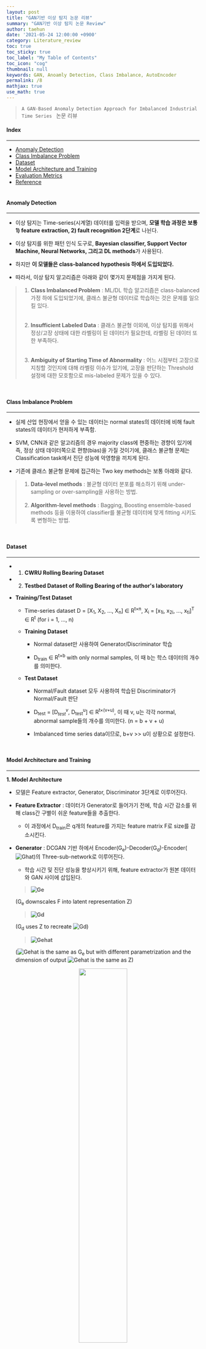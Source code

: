 ```yaml
---
layout: post
title: "GAN기반 이상 탐지 논문 리뷰"
summary: "GAN기반 이상 탐지 논문 Review"
author: taehun
date: '2021-05-24 12:00:00 +0900'
category: Literature_review
toc: true
toc_sticky: true
toc_label: "My Table of Contents"
toc_icon: "cog"
thumbnail: null
keywords: GAN, Anoamly Detection, Class Imbalance, AutoEncoder
permalink: /8
mathjax: true
use_math: true
---
```


> `A GAN-Based Anomaly Detection Approach for Imbalanced Industrial Time Series
` 논문 리뷰

#### Index
---

- [Anomaly Detection](#anomaly-detection)
- [Class Imbalance Problem](#class-imbalance-problem)
- [Dataset](#dataset)
- [Model Architecture and Training](#model-architecture-and-training)
- [Evaluation Metrics](#evaluation-metrics)
- [Reference](#reference) <br><br>

#### Anomaly Detection
---

  - 이상 탐지는 Time-series(시계열) 데이터를 입력을 받으며, **모델 학습 과정은 보통 1) feature extraction, 2) fault recognition 2단계**로 나뉜다.

  - 이상 탐지를 위한 패턴 인식 도구로, **Bayesian classifier, Support Vector Machine, Neural Networks, 그리고 DL methods**가 사용된다.

  - 하지만 **이 모델들은 class-balanced hypothesis 하에서 도입되었다.**

  - 따라서, 이상 탐지 알고리즘은 아래와 같이 몇가지 문제점을 가지게 된다.

  > 1) **Class Imbalanced Problem** : ML/DL 학습 알고리즘은 class-balanced 가정 하에 도입되었기에, 클래스 불균형 데이터로 학습하는 것은 문제를 일으킬  있다.<br><br>
  > 
  > 2) **Insufficient Labeled Data** : 클래스 불균형 이외에, 이상 탐지를 위해서 정상/고장 상태에 대한 라벨링이 된 데이터가 필요한데, 라벨링 된 데이터 또한 부족하다.<br><br>
  > 
  > 3) **Ambiguity of Starting Time of Abnormality** : 어느 시점부터 고장으로 지칭할 것인지에 대해 라벨링 이슈가 있기에, 고장을 판단하는 Threshold 설정에 대한 모호함으로 mis-labeled 문제가 있을 수 있다.

<br>

#### Class Imbalance Problem
---

  - 실제 산업 현장에서 얻을 수 있는 데이터는 normal states의 데이터에 비해 fault states의 데이터가 현저하게 부족함.

  - SVM, CNN과 같은 알고리즘의 경우 majority class에 편중하는 경향이 있기에 즉, 정상 상태 데이터쪽으로 편향(bias)을 가질 것이기에, 클래스 불균형 문제는 Classification task에서 진단 성능에 악영향을 끼치게 된다.

  - 기존에 클래스 불균형 문제에 접근하는 Two key methods는 보통 아래와 같다.

  > 1) **Data-level methods** : 불균형 데이터 분포를 해소하기 위해 under-sampling or over-sampling을 사용하는 방법.<br><br>
  > 2) **Algorithm-level methods** : Bagging, Boosting ensemble-based methods 등을 이용하여 classifier를 불균형 데이터에 맞게 fitting 시키도록 변형하는 방법.

<br>

#### Dataset
---

  - 1) **CWRU Rolling Bearing Dataset**

  - 2) **Testbed Dataset of Rolling Bearing of the author's laboratory**

  - **Training/Test Dataset**

    - Time-series dataset D = [X<sub>1</sub>, X<sub>2</sub>, ..., X<sub>n</sub>] ∈ R<sup>t×n</sup>, X<sub>i</sub> = [x<sub>1i</sub>, x<sub>2i</sub>, ..., x<sub>ti</sub>]<sup>T</sup> ∈ R<sup>t</sup> (for i = 1, ..., n)

    - **Training Dataset**

      - Normal dataset만 사용하여 Generator/Discriminator 학습

      - D<sub>train</sub> ∈ R<sup>t×b</sup> with only normal samples, 이 때 b는 학스 데이터의 개수를 의미한다.

    - **Test Dataset**

      - Normal/Fault dataset 모두 사용하여 학습된 Discriminator가 Normal/Fault 판단

      - D<sub>test</sub> = [D<em><sub>test</sub><sup>v</sup></em>, D<sub>test</sub><sup>u</sup>] ∈ R<sup>t×(v+u)</sup>, 이 때 v, u는 각각 normal, abnormal sample들의 개수를 의미한다. (n = b + v + u)

      - Imbalanced time series data이므로, b+v >> u이 상황으로 설정한다.

<br>

#### Model Architecture and Training
---

**1. Model Architecture**

  - 모델은 Feature extractor, Generator, Discriminator 3단계로 이루어진다.

  - **Feature Extractor** : 데이터가 Generator로 들어가기 전에, 학습 시간 감소를 위해 class간 구별이 쉬운 feature들을 추출한다.

    - 이 과정에서 D<sub>train</sub>은 q개의 feature를 가지는 feature matrix F로 size를 감소시킨다.

  - **Generator** : DCGAN 기반 하에서 Encoder(G<sub>e</sub>)-Decoder(G<sub>d</sub>)-Encoder(![Ghat](https://latex.codecogs.com/svg.latex?\small&space;\hat{G}))의 Three-sub-network로 이루어진다.

    - 학습 시간 및 진단 성능을 향상시키기 위해, feature extractor가 원본 데이터와 GAN 사이에 삽입된다.

    > **![Ge](https://latex.codecogs.com/svg.latex?\small&space;Z=G_e(F),Z$$\in$$R^{h\times{b}})**

    (G<sub>e</sub> downscales F into latent representation Z)

    > **![Gd](https://latex.codecogs.com/svg.latex?\small&space;\hat{F}=G_d(Z))**
    
    (G<sub>d</sub> uses Z to recreate ![Gd](https://latex.codecogs.com/svg.latex?\small&space;\hat{F}))

    > **![Gehat](https://latex.codecogs.com/svg.latex?\small&space;\hat{Z}=\hat{G_e}(\hat{F}))**
    
    (![Gehat](https://latex.codecogs.com/svg.latex?\small&space;\hat{G_e}) is the same as G<sub>e</sub> but with different parametrization and the dimension of output ![Gehat](https://latex.codecogs.com/svg.latex?\small&space;\hat{Z}) is the same as Z)

<center>
  <img src="/public/img/gan_anomaly.png" style = "width : 50%; height : auto;">
</center>

<br>

**2. Training**

  - GAN-based model은 학습시 D<sub>train</sub>으로만 학습하게 되고, 이 때 **목적은 각 training dataset에 대한 모델의 output의 variance를(추가 확인 필요) 최소화하는 것**이다.

  - 학습이 끝난 후에는, 학습된 generator에 normal, fault 데이터를 포함한 D<sub>test</sub>가 입력되고 이 데이터들이 encode, decode를 거쳐 출력된다.

  - **Normal test data(D<sub>test</sub><sup>u</sup>의 출력은 training 당시 얻었던 패턴과 유사**하겠지만, 학습이 되지 않은 **abnormal test data(D<sub>test</sub><sup>v</sup>)의 출력은 편차가 아주 클 것**이다.

**3. Objective Function**

  - 1) **Fraud Loss(L<sub>f</sub>)**

    - Discriminator가 실제 데이터와 generator를 통해 만들어낸 데이터 사이에서 잘못 판단하도록 만드는 역할을 한다.<br><br>
    - Generated samples을 discriminator에 입력으로 넣고, discriminator의 출력단에서 Fraud loss를 계산한다.

    > ![Lf](https://latex.codecogs.com/svg.latex?\small&space;L_f(F)=\sum_{i=1}^N\sigma(C(\hat{F}),\alpha))
    
    - ![sig](https://latex.codecogs.com/svg.latex?\small&space;\sigma) is the binary cross-entropy loss function, ![CF](https://latex.codecogs.com/svg.latex?\small&space;C(\hat{F})) is the probability that the sample i is predicted to be real, and define ![CF](https://latex.codecogs.com/svg.latex?\small&space;\alpha=1)<br><br>
    
    - Discriminator가 generated samples를 real sample이라고 판단내리게 만들도록, ![alpha](https://latex.codecogs.com/svg.latex?\small&space;\alpha)를 1로 설정하는 것.<br><br>

  - 2) **Apparent Loss(L<sub>a</sub>)**

    - Real sample과 Generated sample 사이의 L<sub>1</sub> distance를 구하는 것.

    - Generator가 samples을 더 사실적으로 reconstruct하기 위해서, normal condition을 potential pattern을 더 잘 학습시킬 수 있도록 만든다.

    > ![La](https://latex.codecogs.com/svg.latex?\small&space;L_a(F)=\sum_{i=1}^N\lVert{F-\hat{F}}\rVert)

  - 3) **Latent Loss(L<sub>l</sub>)**

    - Real sample과 Generated sample의 Latent representation에 대한 distance를 최소화하기 위한 loss function

  - **Loss function of the generator**

    > ![Lg](https://latex.codecogs.com/svg.latex?\small&space;L_g(F)=w_f*L_f(F)+w_a*L_a(F)+w_l*L_l(F))

  - **Loss function of the discriminator**

    > ![Ld](https://latex.codecogs.com/svg.latex?\small&space;L_d(F)=\sum_{i=1}^N\lVert{L(F)-L(G_d(G_e(F)))\rVert)

**4. Test Process**

  - 테스트시, latent loss, apprent loss를 사용하며 총 anomaly score A(F)는 아래 식으로 계산된다.

    > ![La](https://latex.codecogs.com/svg.latex?\small&space;A(F)=\lambda*L_a(F)+(1-\lambda)*L_l(F),\lambda=w_a/w_l)

    
    - 모델은 Normal data에 대해서만 학습되었기에, normal latent patten을 잘 나타낼 수 있으므로, normal sample일 경우 A(F)의 값은 0에 가까워진다.

<br>

#### Evaluation Metrics
---

<br>

#### Result
---

<center>
  <img src="/public/img/anomaly_cwru.png" style = "width : 50%; height : auto;">
</center>

<br>

#### Reference
---

- WENQIAN JIANG, YANG HONG, BEITONG ZHOU, XIN HE, AND CHENG CHENG, A GAN-Based Anomaly Detection Approach for Imbalanced Industrial Time Series
, IEEE Access, vol. 7, 2019


---


